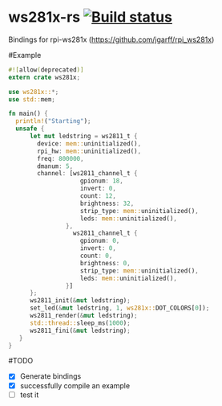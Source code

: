# ws281x-rs [![Build status](https://api.travis-ci.org/Vikaton/ws281x-rs.svg?branch=master)](https://travis-ci.org/Vikaton/ws281x-rs)
Bindings for rpi-ws281x (https://github.com/jgarff/rpi_ws281x)

#Example

```rust
#![allow(deprecated)]
extern crate ws281x;

use ws281x::*;
use std::mem;

fn main() {
  println!("Starting");
  unsafe {
      let mut ledstring = ws2811_t {
        device: mem::uninitialized(),
        rpi_hw: mem::uninitialized(),
        freq: 800000,
        dmanum: 5,
        channel: [ws2811_channel_t {
                    gpionum: 18,
                    invert: 0,
                    count: 12,
                    brightness: 32,
                    strip_type: mem::uninitialized(),
                    leds: mem::uninitialized(),
                }, 
                  ws2811_channel_t {
                    gpionum: 0,
                    invert: 0,
                    count: 0,
                    brightness: 0,
                    strip_type: mem::uninitialized(),
                    leds: mem::uninitialized(),
                }]
      };
      ws2811_init(&mut ledstring);
      set_led(&mut ledstring, 1, ws281x::DOT_COLORS[0]);
      ws2811_render(&mut ledstring);
      std::thread::sleep_ms(1000);
      ws2811_fini(&mut ledstring);
   }
}
```

#TODO
- [x] Generate bindings
- [x] successfully compile an example
- [ ] test it
